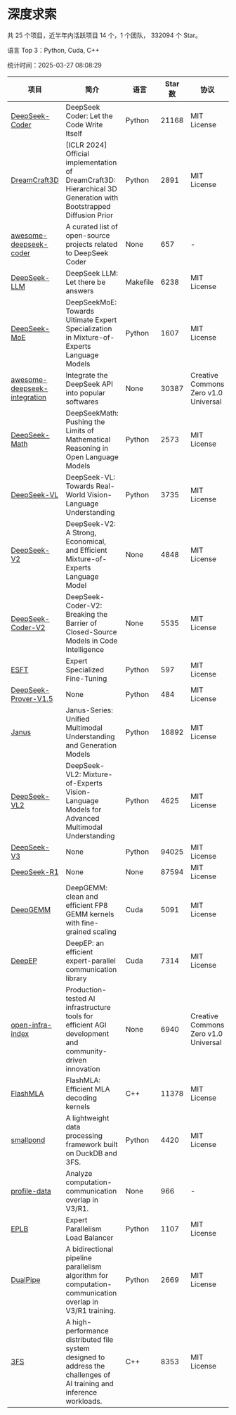 # 深度求索

共 25 个项目，近半年内活跃项目 14 个，1 个团队， 332094 个 Star。

语言 Top 3：Python, Cuda, C++

统计时间：2025-03-27 08:08:29

| 项目 | 简介 | 语言 | Star 数 | 协议 | 创建时间 | 最后更新时间 | 最后提交时间 |
| --- | --- | --- | --- | --- | --- | --- | --- |
| [DeepSeek-Coder](https://github.com/deepseek-ai/DeepSeek-Coder) | DeepSeek Coder: Let the Code Write Itself | Python | 21168 | MIT License | 2023-10-20 | 2025-03-27 | 2024-05-21 |
| [DreamCraft3D](https://github.com/deepseek-ai/DreamCraft3D) | [ICLR 2024] Official implementation of DreamCraft3D: Hierarchical 3D Generation with Bootstrapped Diffusion Prior | Python | 2891 | MIT License | 2023-10-23 | 2025-03-27 | 2024-08-21 |
| [awesome-deepseek-coder](https://github.com/deepseek-ai/awesome-deepseek-coder) | A curated list of open-source projects related to DeepSeek Coder | None | 657 | - | 2023-11-06 | 2025-03-26 | 2024-04-03 |
| [DeepSeek-LLM](https://github.com/deepseek-ai/DeepSeek-LLM) | DeepSeek LLM: Let there be answers | Makefile | 6238 | MIT License | 2023-11-29 | 2025-03-27 | 2024-02-04 |
| [DeepSeek-MoE](https://github.com/deepseek-ai/DeepSeek-MoE) | DeepSeekMoE: Towards Ultimate Expert Specialization in Mixture-of-Experts Language Models | Python | 1607 | MIT License | 2024-01-02 | 2025-03-26 | 2024-01-16 |
| [awesome-deepseek-integration](https://github.com/deepseek-ai/awesome-deepseek-integration) | Integrate the DeepSeek API into popular softwares | None | 30387 | Creative Commons Zero v1.0 Universal | 2024-01-11 | 2025-03-27 | 2025-03-27 |
| [DeepSeek-Math](https://github.com/deepseek-ai/DeepSeek-Math) | DeepSeekMath: Pushing the Limits of Mathematical Reasoning in Open Language Models | Python | 2573 | MIT License | 2024-02-05 | 2025-03-27 | 2024-04-15 |
| [DeepSeek-VL](https://github.com/deepseek-ai/DeepSeek-VL) | DeepSeek-VL: Towards Real-World Vision-Language Understanding | Python | 3735 | MIT License | 2024-03-07 | 2025-03-27 | 2024-04-24 |
| [DeepSeek-V2](https://github.com/deepseek-ai/DeepSeek-V2) | DeepSeek-V2: A Strong, Economical, and Efficient Mixture-of-Experts Language Model | None | 4848 | MIT License | 2024-04-22 | 2025-03-27 | 2024-09-25 |
| [DeepSeek-Coder-V2](https://github.com/deepseek-ai/DeepSeek-Coder-V2) | DeepSeek-Coder-V2: Breaking the Barrier of Closed-Source Models in Code Intelligence | None | 5535 | MIT License | 2024-06-14 | 2025-03-27 | 2024-09-24 |
| [ESFT](https://github.com/deepseek-ai/ESFT) | Expert Specialized Fine-Tuning | Python | 597 | MIT License | 2024-07-04 | 2025-03-27 | 2024-09-22 |
| [DeepSeek-Prover-V1.5](https://github.com/deepseek-ai/DeepSeek-Prover-V1.5) | None | Python | 484 | MIT License | 2024-08-15 | 2025-03-26 | 2024-08-16 |
| [Janus](https://github.com/deepseek-ai/Janus) | Janus-Series: Unified Multimodal Understanding and Generation Models | Python | 16892 | MIT License | 2024-10-18 | 2025-03-27 | 2025-02-01 |
| [DeepSeek-VL2](https://github.com/deepseek-ai/DeepSeek-VL2) | DeepSeek-VL2: Mixture-of-Experts Vision-Language Models for Advanced Multimodal Understanding | Python | 4625 | MIT License | 2024-12-13 | 2025-03-27 | 2025-02-26 |
| [DeepSeek-V3](https://github.com/deepseek-ai/DeepSeek-V3) | None | Python | 94025 | MIT License | 2024-12-26 | 2025-03-27 | 2025-03-16 |
| [DeepSeek-R1](https://github.com/deepseek-ai/DeepSeek-R1) | None | None | 87594 | MIT License | 2025-01-20 | 2025-03-27 | 2025-02-24 |
| [DeepGEMM](https://github.com/deepseek-ai/DeepGEMM) | DeepGEMM: clean and efficient FP8 GEMM kernels with fine-grained scaling | Cuda | 5091 | MIT License | 2025-02-13 | 2025-03-27 | 2025-03-26 |
| [DeepEP](https://github.com/deepseek-ai/DeepEP) | DeepEP: an efficient expert-parallel communication library | Cuda | 7314 | MIT License | 2025-02-17 | 2025-03-27 | 2025-03-27 |
| [open-infra-index](https://github.com/deepseek-ai/open-infra-index) | Production-tested AI infrastructure tools for efficient AGI development and community-driven innovation | None | 6940 | Creative Commons Zero v1.0 Universal | 2025-02-21 | 2025-03-27 | 2025-03-04 |
| [FlashMLA](https://github.com/deepseek-ai/FlashMLA) | FlashMLA: Efficient MLA decoding kernels | C++ | 11378 | MIT License | 2025-02-21 | 2025-03-27 | 2025-03-01 |
| [smallpond](https://github.com/deepseek-ai/smallpond) | A lightweight data processing framework built on DuckDB and 3FS. | Python | 4420 | MIT License | 2025-02-24 | 2025-03-27 | 2025-03-05 |
| [profile-data](https://github.com/deepseek-ai/profile-data) | Analyze computation-communication overlap in V3/R1. | None | 966 | - | 2025-02-26 | 2025-03-26 | 2025-03-21 |
| [EPLB](https://github.com/deepseek-ai/EPLB) | Expert Parallelism Load Balancer | Python | 1107 | MIT License | 2025-02-26 | 2025-03-27 | 2025-03-24 |
| [DualPipe](https://github.com/deepseek-ai/DualPipe) | A bidirectional pipeline parallelism algorithm for computation-communication overlap in V3/R1 training. | Python | 2669 | MIT License | 2025-02-26 | 2025-03-27 | 2025-03-10 |
| [3FS](https://github.com/deepseek-ai/3FS) |  A high-performance distributed file system designed to address the challenges of AI training and inference workloads.  | C++ | 8353 | MIT License | 2025-02-27 | 2025-03-27 | 2025-03-27 |
